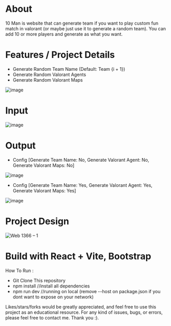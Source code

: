 # About
10 Man is website that can generate team if you want to play custom fun match in valorant (or maybe just use it to generate a random team). You can add 10 or more players and generate as what you want. 

# Features / Project Details
- Generate Random Team Name (Default: Team {i + 1})
- Generate Random Valorant Agents
- Generate Random Valorant Maps
  
![image](https://github.com/yohanesrioirsan/10man/assets/82473445/ca4a1e38-7573-4090-b4c0-f3d27b9063f3)

# Input
![image](https://github.com/yohanesrioirsan/10man/assets/82473445/91f6a64b-dc8c-4550-9729-b56f24704f0e)


# Output
- Config [Generate Team Name: No, Generate Valorant Agent: No, Generate Valorant Maps: No]

![image](https://github.com/yohanesrioirsan/10man/assets/82473445/7614b76c-ca79-453a-b4e6-b7eaee5af43f)

- Config [Generate Team Name: Yes, Generate Valorant Agent: Yes, Generate Valorant Maps: Yes]


![image](https://github.com/yohanesrioirsan/10man/assets/82473445/220c0761-26c1-495d-a1fb-50f736f7400a)

# Project Design

![Web 1366 – 1](https://github.com/yohanesrioirsan/10man/assets/82473445/417e9bc5-7dd2-4a35-916a-a37479e8cc6d)


# Build with React + Vite, Bootstrap
How To Run : 
- Git Clone This repository
- npm install //install all dependencies
- npm run dev //running on local (remove --host on package.json if you dont want to expose on your network)

Likes/stars/forks would be greatly appreciated, and feel free to use this project as an educational resource. For any kind of issues, bugs, or errors, please feel free to contact me. Thank you :).
